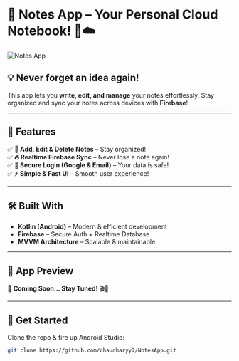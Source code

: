 # 🌟 Notes App – Your Personal Cloud Notebook! 📝☁️  

![Notes App](https://media.giphy.com/media/3o7bu3XilJ5BOiSGic/giphy.gif)  

## 💡 Never forget an idea again!  
This app lets you **write, edit, and manage** your notes effortlessly. Stay organized and sync your notes across devices with **Firebase**!  

---

## 🎯 Features  

✅ **📝 Add, Edit & Delete Notes** – Stay organized!  
✅ **🔥 Realtime Firebase Sync** – Never lose a note again!  
✅ **🔐 Secure Login (Google & Email)** – Your data is safe!  
✅ **⚡ Simple & Fast UI** – Smooth user experience!  

---

## 🛠 Built With  

- **Kotlin (Android)** – Modern & efficient development  
- **Firebase** – Secure Auth + Realtime Database  
- **MVVM Architecture** – Scalable & maintainable  

---

## 📸 App Preview  

🚀 **Coming Soon... Stay Tuned!** 🎬🎨  

---

## 🚀 Get Started  

Clone the repo & fire up Android Studio:  

```sh
git clone https://github.com/chaudharyy7/NotesApp.git
